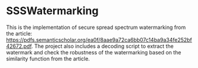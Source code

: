 # SSSWatermarking


This is the implementation of secure spread spectrum watermarking from the article: https://pdfs.semanticscholar.org/ea0f/8aae9a72ca6bb07c14ba9a34fe252bf42672.pdf.
The project also includes a decoding script to extract the watermark and check the robustness of the watermarking based on the similarity function from the article.
